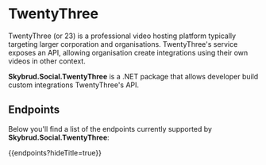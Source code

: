 # TwentyThree

TwentyThree (or 23) is a professional video hosting platform typically targeting larger corporation and organisations. TwentyThree's service exposes an API, allowing organisation create integrations using their own videos in other context.

**Skybrud.Social.TwentyThree** is a .NET package that allows developer build custom integrations TwentyThree's API.



## Endpoints

Below you'll find a list of the endpoints currently supported by **Skybrud.Social.TwentyThree**:

{{endpoints?hideTitle=true}}
